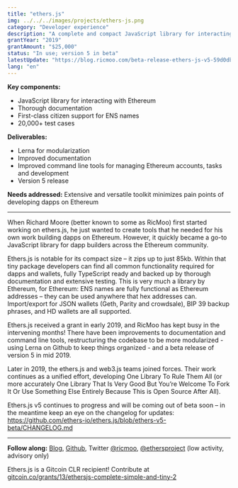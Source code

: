 ```yaml
---
title: "ethers.js"
img: ../../../images/projects/ethers-js.png
category: "Developer experience"
description: "A complete and compact JavaScript library for interacting with Ethereum."
grantYear: "2019"
grantAmount: "$25,000"
status: "In use; version 5 in beta"
latestUpdate: "https://blog.ricmoo.com/beta-release-ethers-js-v5-59d0db222d7b"
lang: "en"
---
```


**Key components:**

- JavaScript library for interacting with Ethereum
- Thorough documentation
- First-class citizen support for ENS names
- 20,000+ test cases

**Deliverables:**

- Lerna for modularization
- Improved documentation
- Improved command line tools for managing Ethereum accounts, tasks and development
- Version 5 release

**Needs addressed:** Extensive and versatile toolkit minimizes pain points of developing dapps on Ethereum

---

When Richard Moore (better known to some as RicMoo) first started working on ethers.js, he just wanted to create tools that he needed for his own work building dapps on Ethereum. However, it quickly became a go-to JavaScript library for dapp builders across the Ethereum community.

Ethers.js is notable for its compact size – it zips up to just 85kb. Within that tiny package developers can find all common functionality required for dapps and wallets, fully TypeScript ready and backed up by thorough documentation and extensive testing. This is very much a library by Ethereum, for Ethereum: ENS names are fully functional as Ethereum addresses – they can be used anywhere that hex addresses can. Import/export for JSON wallets (Geth, Parity and crowdsale), BIP 39 backup phrases, and HD wallets are all supported.

Ethers.js received a grant in early 2019, and RicMoo has kept busy in the intervening months! There have been improvements to documentation and command line tools, restructuring the codebase to be more modularized - using Lerna on Github to keep things organized - and a beta release of version 5 in mid 2019.

Later in 2019, the ethers.js and web3.js teams joined forces. Their work continues as a unified effort, developing One Library To Rule Them All (or more accurately One Library That Is Very Good But You’re Welcome To Fork It Or Use Something Else Entirely Because This is Open Source After All).

Ethers.js v5 continues to progress and will be coming out of beta soon – in the meantime keep an eye on the changelog for updates: https://github.com/ethers-io/ethers.js/blob/ethers-v5-beta/CHANGELOG.md

---

**Follow along:** [Blog](https://blog.ricmoo.com/), [Github](https://github.com/ethers-io/ethers.js),
Twitter [@ricmoo](https://twitter.com/ricmoo), [@ethersproject](https://twitter.com/ethersproject) (low activity, advisory only)

Ethers.js is a Gitcoin CLR recipient! Contribute at [gitcoin.co/grants/13/ethersjs-complete-simple-and-tiny-2](https://gitcoin.co/grants/13/ethersjs-complete-simple-and-tiny-2)
